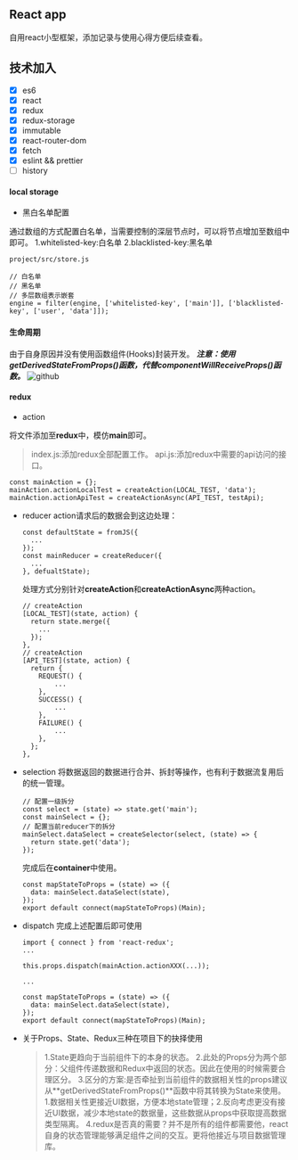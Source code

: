 React app
---
自用react小型框架，添加记录与使用心得方便后续查看。

## 技术加入
* [x] es6
* [x] react
* [x] redux
* [x] redux-storage
* [x] immutable
* [x] react-router-dom
* [x] fetch
* [x] eslint && prettier
* [ ] history

#### local storage
* 黑白名单配置

通过数组的方式配置白名单，当需要控制的深层节点时，可以将节点增加至数组中即可。
1.whitelisted-key:白名单
2.blacklisted-key:黑名单
```
project/src/store.js

// 白名单
// 黑名单
// 多层数组表示嵌套
engine = filter(engine, ['whitelisted-key', ['main']], ['blacklisted-key', ['user', 'data']]);
```

#### 生命周期
由于自身原因并没有使用函数组件(Hooks)封装开发。
***注意：使用getDerivedStateFromProps()函数，代替componentWillReceiveProps()函数。***
![github](https://yangandmore.github.io/img/ReactLifecycle/1.png)

#### redux
* action

将文件添加至**redux**中，模仿**main**即可。

> index.js:添加redux全部配置工作。
> api.js:添加redux中需要的api访问的接口。

```
const mainAction = {};
mainAction.actionLocalTest = createAction(LOCAL_TEST, 'data');
mainAction.actionApiTest = createActionAsync(API_TEST, testApi);
```

* reducer
    action请求后的数据会到这边处理：
    ```
    const defaultState = fromJS({
      ...
    });
    const mainReducer = createReducer({
      ...
    }, defualtState);
    ```

    处理方式分别针对**createAction**和**createActionAsync**两种action。
    ```
    // createAction
    [LOCAL_TEST](state, action) {
      return state.merge({
        ...
      });
    },
    // createAction
    [API_TEST](state, action) {
      return {
        REQUEST() {
            ...
        },
        SUCCESS() {
            ...
        },
        FAILURE() {
            ...
        },
      };
    },
    ```

* selection
    将数据返回的数据进行合并、拆封等操作，也有利于数据流复用后的统一管理。
    ```
    // 配置一级拆分
    const select = (state) => state.get('main');
    const mainSelect = {};
    // 配置当前reducer下的拆分
    mainSelect.dataSelect = createSelector(select, (state) => {
      return state.get('data');
    });
    ```
    完成后在**container**中使用。
    ```
    const mapStateToProps = (state) => ({
      data: mainSelect.dataSelect(state),
    });
    export default connect(mapStateToProps)(Main);
    ```
* dispatch
    完成上述配置后即可使用
    ```
    import { connect } from 'react-redux';
    ...

    this.props.dispatch(mainAction.actionXXX(...));

    ...

    const mapStateToProps = (state) => ({
      data: mainSelect.dataSelect(state),
    });
    export default connect(mapStateToProps)(Main);
    ```
* 关于Props、State、Redux三种在项目下的抉择使用
    > 1.State更趋向于当前组件下的本身的状态。
    > 2.此处的Props分为两个部分：父组件传递数据和Redux中返回的状态。因此在使用的时候需要合理区分。
    > 3.区分的方案:是否牵扯到当前组件的数据相关性的props建议从**getDerivedStateFromProps()**函数中将其转换为State来使用。1.数据相关性更接近UI数据，方便本地state管理；2.反向考虑更没有接近UI数据，减少本地state的数据量，这些数据从props中获取提高数据类型隔离。
    > 4.redux是否真的需要？并不是所有的组件都需要他，react自身的状态管理能够满足组件之间的交互。更将他接近与项目数据管理库。

